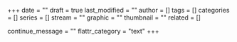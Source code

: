 +++
date = ""
draft = true
last_modified = ""
author = []
tags = []
categories = []
series = []
stream = ""
graphic = ""
thumbnail = ""
related = []

continue_message = ""
flattr_category = "text"
+++

